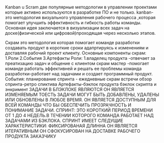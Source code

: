 Kanban u Scram две популярные методологии в управлении проектами которые активно используются в разработке ПО и не только.
kanban- это методология визуального управления рабочего процесса ,которая помогает улучшить эффективность и гибкость работы команды. Основная идея заключается в визуализации всех задач на доске(физической или цифровой)проходящая через несколько этапов.




Скрам это методология которая помогает команде разработки создавать продукт в короткие сроки адапртируясь к изменениям и доставляя рабочий проект клиенту.
Основные компоненты скрам:
1.Роли
2.События
3.Артефакты 
Роли: 
1.владелец продукта -отвечает за преатизацию задач и общение с клиентом
скрам мастер -помогает команде работать эффективней и решать ее проблемы
команда разработки-работает над задачами и создает программный продукт.
События:
планирование спринта - ежедневные скрам встречи 
обзор спринта-ретро спиктива
Артефакты-бэклок продукта бэклок скрипта и энкримент
ЗАДАЧИ В БЛЭКЛОКЕ ЯВЛЯЮТСЯ 
ОН ЯВЛЯЕТСЯ ИЗМЕНЯЕМЫМ ТОЕСТЬ ЗАДАЧИ МОГУТ БЫТЬ ДОБАВЛЕНЫ, УДАЛЕНЫ ИЛИ ОБНОВЛЕНЫ В ЛЮБОЕ ВРЕМЯ.
ОН ЯВЛЯЕТСЯ ДОСТУПНЫМ ДЛЯ ВСЕЙ КОМАНДЫ ЧТО БЫ ОБЕСПЕЧИТЬ ПРОЗРАЧНОСТЬ И ПОНИМАНИЕ ЗАДАЧИ.
СПРИНТ:
ЭТО КОРОТКИЙ ПЕРИОД ВРЕМЕНИ ОТ 1 ДО 4 НЕДЕЛЬ.В ТЕЧЕНИИ КОТОРОГО КОМАНДА РАБОТАЕТ НАД ЗАДАЧАМИ ИЗ БЭКЛОКА.
СПРИНТ ИМЕЕТ СЛЕДУЩИЕ ХАРАКТЕРИСТИКИ:
ФИКСИРОВАНАЯ ДЛИННА 
ОН ЯВЛЯЕТСЯ ИТЕРАТИВНЫМ 
ОН СФОКУСИРОВАН НА ДОСТАВКЕ РАБОЧЕГО ПРОДУКТА ЗАКАЗЧИКУ
  